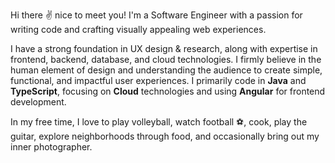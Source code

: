 Hi there ✌️ nice to meet you! I'm a Software Engineer with a passion for writing code and crafting visually appealing web experiences.

I have a strong foundation in UX design & research, along with expertise in frontend, backend, database, and cloud technologies. I firmly believe in the human element of design and understanding the audience to create simple, functional, and impactful user experiences. I primarily code in **Java** and **TypeScript**, focusing on **Cloud** technologies and using **Angular** for frontend development.

In my free time, I love to play volleyball, watch football ⚽, cook, play the guitar, explore neighborhoods through food, and occasionally bring out my inner photographer.
